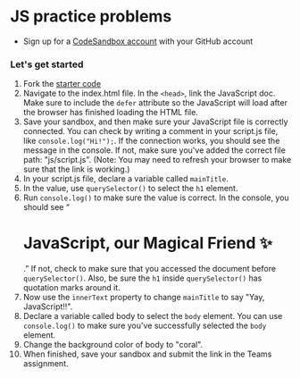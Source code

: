 # JS practice problems

- Sign up for a [CodeSandbox account](https://codesandbox.io/signin) with your GitHub account


### Let's get started  
1. Fork the [starter code](https://codesandbox.io/s/js-practice0-starter-cghl8)
2. Navigate to the index.html file. In the `<head>`, link the JavaScript doc. Make sure to include the `defer` attribute so the JavaScript will load after the browser has finished loading the HTML file.
3. Save your sandbox, and then make sure your JavaScript file is correctly connected. You can check by writing a comment in your script.js file, like `console.log("Hi!");`. If the connection works, you should see the message in the console. If not, make sure you've added the correct file path: "js/script.js". (Note: You may need to refresh your browser to make sure that the link is working.)
4. In your script.js file, declare a variable called `mainTitle`.
5. In the value, use `querySelector()` to select the `h1` element.
5. Run `console.log()` to make sure the value is correct. In the console, you should see “<h1>JavaScript, our Magical Friend ✨ </h1>.” If not, check to make sure that you accessed the document before `querySelector()`. Also, be sure the `h1` inside `querySelector()` has quotation marks around it.
6. Now use the `innerText` property to change `mainTitle` to say "Yay, JavaScript!!".
7. Declare a variable called body to select the `body` element. You can use `console.log()` to make sure you've successfully selected the `body` element.
8. Change the background color of body to "coral".
10. When finished, save your sandbox and submit the link in the Teams assignment.